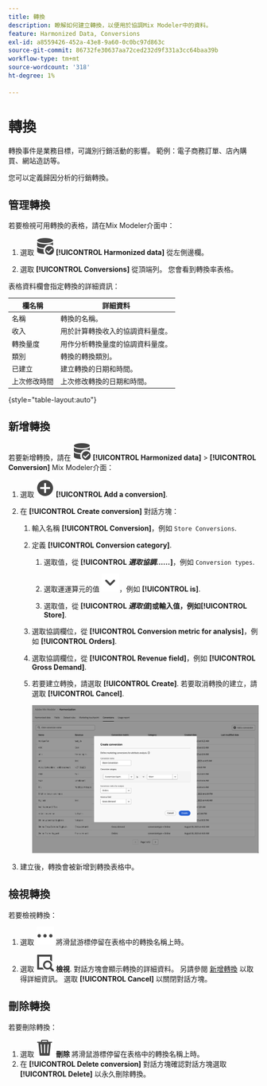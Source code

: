 ```yaml
---
title: 轉換
description: 瞭解如何建立轉換，以便用於協調Mix Modeler中的資料。
feature: Harmonized Data, Conversions
exl-id: a8559426-452a-43e8-9a60-0c0bc97d863c
source-git-commit: 86732fe30637aa72ced232d9f331a3cc64baa39b
workflow-type: tm+mt
source-wordcount: '318'
ht-degree: 1%

---
```


# 轉換

轉換事件是業務目標，可識別行銷活動的影響。 範例：電子商務訂單、店內購買、網站造訪等。

您可以定義歸因分析的行銷轉換。

## 管理轉換

若要檢視可用轉換的表格，請在Mix Modeler介面中：

1. 選取 ![資料搜尋](../assets/icons/DataCheck.svg) **[!UICONTROL Harmonized data]** 從左側邊欄。

1. 選取 **[!UICONTROL Conversions]** 從頂端列。 您會看到轉換率表格。

表格資料欄會指定轉換的詳細資訊：

| 欄名稱 | 詳細資料 |
| --- | ---|
| 名稱 | 轉換的名稱。 |
| 收入 | 用於計算轉換收入的協調資料量度。 |
| 轉換量度 | 用作分析轉換量度的協調資料量度。 |
| 類別 | 轉換的轉換類別。 |
| 已建立 | 建立轉換的日期和時間。 |
| 上次修改時間 | 上次修改轉換的日期和時間。 |

{style="table-layout:auto"}

## 新增轉換

若要新增轉換，請在 ![資料搜尋](../assets/icons/DataCheck.svg) **[!UICONTROL Harmonized data]** > **[!UICONTROL Conversion]** Mix Modeler介面：

1. 選取 ![新增](../assets/icons/AddCircle.svg) **[!UICONTROL Add a conversion]**.

1. 在 **[!UICONTROL Create conversion]** 對話方塊：

   1. 輸入名稱 **[!UICONTROL Conversion]**，例如 `Store Conversions`.

   1. 定義 **[!UICONTROL Conversion category]**.

      1. 選取值，從 **[!UICONTROL *選取協調……*]**，例如 `Conversion types`.

      1. 選取運運算元的值 ![V形](../assets/icons/ChevronDown.svg)，例如 **[!UICONTROL is]**.

      1. 選取值，從 **[!UICONTROL *選取值&#x200B;*]**或輸入值，例如&#x200B;**[!UICONTROL Store]**.

   1. 選取協調欄位，從 **[!UICONTROL Conversion metric for analysis]**，例如 **[!UICONTROL Orders]**.

   1. 選取協調欄位，從 **[!UICONTROL Revenue field]**，例如 **[!UICONTROL Gross Demand]**.

   1. 若要建立轉換，請選取 **[!UICONTROL Create]**. 若要取消轉換的建立，請選取 **[!UICONTROL Cancel]**.

      ![替代文字](../assets/create-conversion.png)

1. 建立後，轉換會被新增到轉換表格中。


## 檢視轉換

若要檢視轉換：

1. 選取 ![更多](../assets/icons/More.svg) 將滑鼠游標停留在表格中的轉換名稱上時。

1. 選取 ![檢視](../assets/icons/ViewDetail.svg) **檢視**. 對話方塊會顯示轉換的詳細資料。 另請參閱 [新增轉換](#add-a-conversion) 以取得詳細資訊。 選取 **[!UICONTROL Cancel]** 以關閉對話方塊。


## 刪除轉換

若要刪除轉換：

1. 選取 ![刪除](../assets/icons/Delete.svg) **刪除** 將滑鼠游標停留在表格中的轉換名稱上時。
1. 在 **[!UICONTROL Delete conversion]** 對話方塊確認對話方塊選取 **[!UICONTROL Delete]** 以永久刪除轉換。
